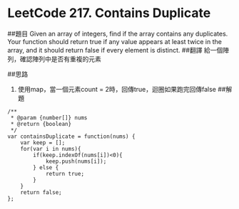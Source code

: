 # LeetCode 217. Contains Duplicate
##題目
Given an array of integers, find if the array contains any duplicates. Your function should return true if any value appears at least twice in the array, and it should return false if every element is distinct.
##翻譯
給一個陣列，確認陣列中是否有重複的元素

##思路
1. 使用map，當一個元素count = 2時，回傳true，迴圈如果跑完回傳false
##解題
```
/**
 * @param {number[]} nums
 * @return {boolean}
 */
var containsDuplicate = function(nums) {
    var keep = [];
    for(var i in nums){
        if(keep.indexOf(nums[i])<0){
            keep.push(nums[i]);
        } else {
            return true;
        }
    }
    return false;
};
```




